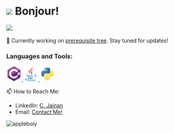 <h1><img src="https://venngage-wordpress.s3.amazonaws.com/uploads/2022/09/meme_this_is_fine_dog.png" width=40 />   Bonjour!    </h1>
<img src="https://media.tenor.com/L-9W2hM5U3EAAAAM/bh187-family-guy.gif" width=500 />

<br>

🔭 Currently working on
[prerequisite tree](https://github.com/AppleBoiy/prerequisite-tree). Stay tuned
for updates!

<h3 align="left">Languages and Tools:</h3>
<p align="left">
    <a href="https://www.w3schools.com/cs/" target="_blank" rel="noreferrer">
        <img src="https://raw.githubusercontent.com/devicons/devicon/master/icons/csharp/csharp-original.svg" alt="csharp" width="40" height="40"/>
    </a>
    <a href="https://www.java.com" target="_blank" rel="noreferrer">
        <img src="https://raw.githubusercontent.com/devicons/devicon/master/icons/java/java-original.svg" alt="java" width="40" height="40"/>
    </a>
    <a href="https://www.python.org" target="_blank" rel="noreferrer">
        <img src="https://raw.githubusercontent.com/devicons/devicon/master/icons/python/python-original.svg" alt="python" width="40" height="40"/>
    </a>
</p>

📫 How to Reach Me:

- LinkedIn: [C. Jainan](https://www.linkedin.com/in/chaipat-jainan/)
- Email: [Contact Me!](mailto:contact.chaipat@gmail.com)

<p align="left">
    <img src="https://komarev.com/ghpvc/?username=appleboiy&label=Profile%20views&color=0e75b6&style=flat" alt="appleboiy" />
</p>
